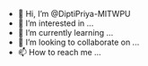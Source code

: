 - 👋 Hi, I’m @DiptiPriya-MITWPU
- 👀 I’m interested in ...
- 🌱 I’m currently learning ...
- 💞️ I’m looking to collaborate on ...
- 📫 How to reach me ...

<!---
DiptiPriya-MITWPU/DiptiPriya-MITWPU is a ✨ special ✨ repository because its `README.md` (this file) appears on your GitHub profile.
You can click the Preview link to take a look at your changes.
--->
